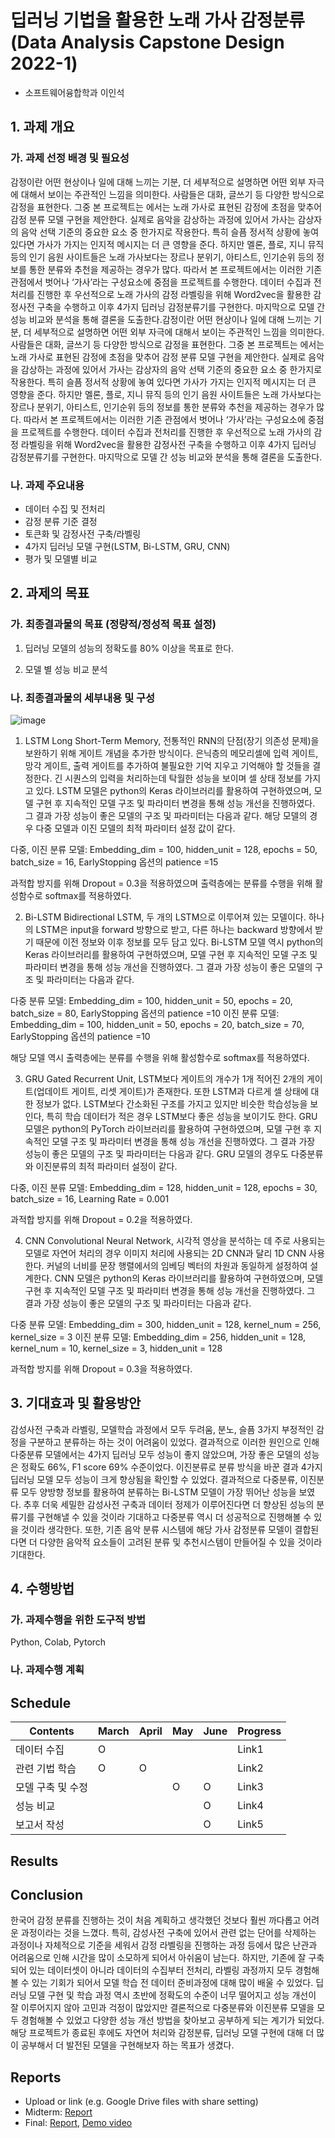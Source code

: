 # 딥러닝 기법을 활용한 노래 가사 감정분류 (Data Analysis Capstone Design 2022-1)
* 소프트웨어융합학과 이인석

## 1. 과제 개요

### 가. 과제 선정 배경 및 필요성
감정이란 어떤 현상이나 일에 대해 느끼는 기분, 더 세부적으로 설명하면 어떤 외부 자극에 대해서 보이는 주관적인 느낌을 의미한다. 사람들은 대화, 글쓰기 등 다양한 방식으로 감정을 표현한다. 그중 본 프로젝트는 에서는 노래 가사로 표현된 감정에 초점을 맞추어 감정 분류 모델 구현을 제안한다. 실제로 음악을 감상하는 과정에 있어서 가사는 감상자의 음악 선택 기준의 중요한 요소 중 한가지로 작용한다. 특히 슬픔 정서적 상황에 놓여 있다면 가사가 가지는 인지적 메시지는 더 큰 영향을 준다. 하지만 멜론, 플로, 지니 뮤직 등의 인기 음원 사이트들은 노래 가사보다는 장르나 분위기, 아티스트, 인기순위 등의 정보를 통한 분류와 추천을 제공하는 경우가 많다. 따라서 본 프로젝트에서는 이러한 기존 관점에서 벗어나 ‘가사’라는 구성요소에 중점을 프로젝트를 수행한다. 데이터 수집과 전처리를 진행한 후 우선적으로 노래 가사의 감정 라벨링을 위해 Word2vec을 활용한 감정사전 구축을 수행하고 이후 4가지 딥러닝 감정분류기를 구현한다. 마지막으로 모델 간 성능 비교와 분석을 통해 결론을 도출한다.감정이란 어떤 현상이나 일에 대해 느끼는 기분, 더 세부적으로 설명하면 어떤 외부 자극에 대해서 보이는 주관적인 느낌을 의미한다. 사람들은 대화, 글쓰기 등 다양한 방식으로 감정을 표현한다. 그중 본 프로젝트는 에서는 노래 가사로 표현된 감정에 초점을 맞추어 감정 분류 모델 구현을 제안한다. 실제로 음악을 감상하는 과정에 있어서 가사는 감상자의 음악 선택 기준의 중요한 요소 중 한가지로 작용한다. 특히 슬픔 정서적 상황에 놓여 있다면 가사가 가지는 인지적 메시지는 더 큰 영향을 준다. 하지만 멜론, 플로, 지니 뮤직 등의 인기 음원 사이트들은 노래 가사보다는 장르나 분위기, 아티스트, 인기순위 등의 정보를 통한 분류와 추천을 제공하는 경우가 많다. 따라서 본 프로젝트에서는 이러한 기존 관점에서 벗어나 ‘가사’라는 구성요소에 중점을 프로젝트를 수행한다. 데이터 수집과 전처리를 진행한 후 우선적으로 노래 가사의 감정 라벨링을 위해 Word2vec을 활용한 감정사전 구축을 수행하고 이후 4가지 딥러닝 감정분류기를 구현한다. 마지막으로 모델 간 성능 비교와 분석을 통해 결론을 도출한다.

### 나. 과제 주요내용
- 데이터 수집 및 전처리
- 감정 분류 기준 결정
- 토큰화 및 감정사전 구축/라벨링
- 4가지 딥러닝 모델 구현(LSTM, Bi-LSTM, GRU, CNN)
- 평가 및 모델별 비교

## 2. 과제의 목표

### 가. 최종결과물의 목표 (정량적/정성적 목표 설정)

1) 딥러닝 모델의 성능의 정확도를 80% 이상을 목표로 한다.

2) 모델 별 성능 비교 분석

### 나. 최종결과물의 세부내용 및 구성
![image](https://github.com/inseok-lee/Data-Analysis-Capstone-Design/assets/92963189/bd7c60e8-fc31-444d-8d6b-d007f0f85a0a)

1) LSTM
 Long Short-Term Memory, 전통적인 RNN의 단점(장기 의존성 문제)을 보완하기 위해 게이트 개념을 추가한 방식이다. 은닉층의 메모리셀에 입력 게이트, 망각 게이트, 출력 게이트를 추가하여 불필요한 기억 지우고 기억해야 할 것들을 결정한다. 긴 시퀀스의 입력을 처리하는데 탁월한 성능을 보이며 셀 상태 정보를 가지고 있다.
 LSTM 모델은 python의 Keras 라이브러리를 활용하여 구현하였으며, 모델 구현 후 지속적인 모델 구조 및 파라미터 변경을 통해 성능 개선을 진행하였다. 그 결과 가장 성능이 좋은 모델의 구조 및 파라미터는 다음과 같다. 해당 모델의 경우 다중 모델과 이진 모델의 최적 파라미터 설정 값이 같다.

다중, 이진 분류 모델: Embedding_dim = 100, hidden_unit = 128, epochs = 50, batch_size = 16, EarlyStopping 옵션의 patience =15

과적합 방지를 위해 Dropout = 0.3을 적용하였으며 출력층에는 분류를 수행을 위해 활성함수로 softmax를 적용하였다.

2) Bi-LSTM
 Bidirectional LSTM, 두 개의 LSTM으로 이루어져 있는 모델이다. 하나의 LSTM은 input을 forward 방향으로 받고, 다른 하나는 backward 방향에서 받기 때문에 이전 정보와 이후 정보를 모두 담고 있다.
 Bi-LSTM 모델 역시 python의 Keras 라이브러리를 활용하여 구현하였으며, 모델 구현 후 지속적인 모델 구조 및 파라미터 변경을 통해 성능 개선을 진행하였다. 그 결과 가장 성능이 좋은 모델의 구조 및 파라미터는 다음과 같다.

다중 분류 모델: Embedding_dim = 100, hidden_unit = 50, epochs = 20, batch_size = 80, EarlyStopping 옵션의 patience =10
이진 분류 모델: Embedding_dim = 100, hidden_unit = 50, epochs = 20, batch_size = 70, EarlyStopping 옵션의 patience =10

해당 모델 역시 출력층에는 분류를 수행을 위해 활성함수로 softmax를 적용하였다.

3) GRU
Gated Recurrent Unit, LSTM보다 게이트의 개수가 1개 적어진 2개의 게이트(업데이트 게이트, 리셋 게이트)가 존재한다. 또한 LSTM과 다르게 셀 상태에 대한 정보가 없다. LSTM보다 간소화된 구조를 가지고 있지만 비슷한 학습성능을 보인다, 특히 학습 데이터가 적은 경우 LSTM보다 좋은 성능을 보이기도 한다.
GRU 모델은 python의 PyTorch 라이브러리를 활용하여 구현하였으며, 모델 구현 후 지속적인 모델 구조 및 파라미터 변경을 통해 성능 개선을 진행하였다. 그 결과 가장 성능이 좋은 모델의 구조 및 파라미터는 다음과 같다. GRU 모델의 경우도 다중분류와 이진분류의 최적 파라미터 설정이 같다.

다중, 이진 분류 모델: Embedding_dim = 128, hidden_unit = 128, epochs = 30, batch_size = 16, Learning Rate = 0.001

과적합 방지를 위해 Dropout = 0.2을 적용하였다.

4) CNN
Convolutional Neural Network, 시각적 영상을 분석하는 데 주로 사용되는 모델로 자연어 처리의 경우 이미지 처리에 사용되는 2D CNN과 달리 1D CNN 사용한다. 커널의 너비를 문장 행렬에서의 임베딩 벡터의 차원과 동일하게 설정하여 설계한다.
CNN 모델은 python의 Keras 라이브러리를 활용하여 구현하였으며, 모델 구현 후 지속적인 모델 구조 및 파라미터 변경을 통해 성능 개선을 진행하였다. 그 결과 가장 성능이 좋은 모델의 구조 및 파라미터는 다음과 같다.

다중 분류 모델: Embedding_dim = 300, hidden_unit = 128, kernel_num = 256, kernel_size = 3
이진 분류 모델: Embedding_dim = 256, hidden_unit = 128, kernel_num = 10, kernel_size = 3, hidden_unit = 128

과적합 방지를 위해 Dropout = 0.3을 적용하였다.


## 3. 기대효과 및 활용방안

 감성사전 구축과 라벨링, 모델학습 과정에서 모두 두려움, 분노, 슬픔 3가지 부정적인 감정을 구분하고 분류하는 하는 것이 어려움이 있었다. 결과적으로 이러한 원인으로 인해 다중분류 모델에서는 4가지 딥러닝 모두 성능이 좋지 않았으며, 가장 좋은 모델의 성능은 정확도 66%, F1 score 69% 수준이었다. 이진분류로 분류 방식을 바꾼 결과 4가지 딥러닝 모델 모두 성능이 크게 향상됨을 확인할 수 있었다. 결과적으로 다중분류, 이진분류 모두 양방향 정보를 활용하여 분류하는 Bi-LSTM 모델이 가장 뛰어난 성능을 보였다. 
 추후 더욱 세밀한 감성사전 구축과 데이터 정제가 이루어진다면 더 향상된 성능의 분류기를 구현해낼 수 있을 것이라 기대하고 다중분류 역시 더 성공적으로 진행해볼 수 있을 것이라 생각한다. 또한, 기존 음악 분류 시스템에 해당 가사 감정분류 모델이 결합된다면 더 다양한 음악적 요소들이 고려된 분류 및 추천시스템이 만들어질 수 있을 것이라 기대한다.


## 4. 수행방법

### 가. 과제수행을 위한 도구적 방법

Python, Colab, Pytorch

### 나. 과제수행 계획

## Schedule
| Contents | March | April |  May  | June  |   Progress   |
|----------|-------|-------|-------|-------|--------------|
|  데이터 수집  |   O   |       |       |       |     Link1    |
|  관련 기법 학습  |   O   |   O    |       |       |     Link2    |
|  모델 구축 및 수정  |       |      |   O   |   O    |     Link3    |
|  성능 비교  |       |       |      |   O    |     Link4    |
|  보고서 작성  |       |       |       |   O   |     Link5    |


## Results



## Conclusion

 한국어 감정 분류를 진행하는 것이 처음 계획하고 생각했던 것보다 훨씬 까다롭고 어려운 과정이라는 것을 느꼈다. 특히, 감성사전 구축에 있어서 관련 없는 단어를 삭제하는 과정이나 자체적으로 기준을 세워서 감정 라벨링을 진행하는 과정 등에서 많은 난관과 어려움으로 인해 시간을 많이 소모하게 되어서 아쉬움이 남는다. 하지만, 기존에 잘 구축되어 있는 데이터셋이 아니라 데이터의 수집부터 전처리, 라벨링 과정까지 모두 경험해볼 수 있는 기회가 되어서 모델 학습 전 데이터 준비과정에 대해 많이 배울 수 있었다. 딥러닝 모델 구현 및 학습 과정 역시 초반에 정확도의 수준이 너무 떨어지고 성능 개선이 잘 이루어지지 않아 고민과 걱정이 많았지만 결론적으로 다중분류와 이진분류 모델을 모두 경험해볼 수 있었고 다양한 성능 개선 방법을 찾아보고 공부하게 되는 계기가 되었다. 해당 프로젝트가 종료된 후에도 자연어 처리와 감정분류, 딥러닝 모델 구현에 대해 더 많이 공부해서 더 발전된 모델을 구현해보자 하는 목표가 생겼다.

## Reports
* Upload or link (e.g. Google Drive files with share setting)
* Midterm: [Report](Reports/Midterm.pdf)
* Final: [Report](Reports/Final.pdf), [Demo video](Reports/Demo.mp4)
